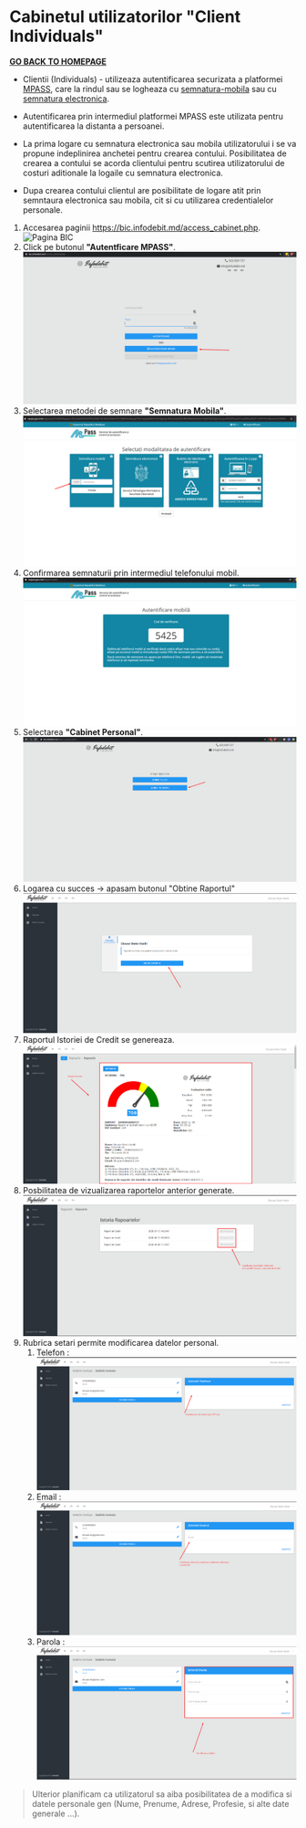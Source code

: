 # Cabinetul utilizatorilor "Client Individuals"

**[GO BACK TO HOMEPAGE](../README.md)**

- Clientii (Individuals) - utilizeaza autentificarea securizata a platformei [MPASS](https://mpass.gov.md/), care la rindul sau se logheaza cu [semnatura-mobila][1] sau cu [semnatura electronica][2].

- Autentificarea prin intermediul platformei MPASS este utilizata pentru autentificarea la distanta a persoanei.
- La prima logare cu semnatura electronica sau mobila utilizatorului i se va propune indeplinirea anchetei pentru crearea contului. Posibilitatea de crearea a contului se acorda clientului pentru scutirea utilizatorului de costuri aditionale la logaile cu semnatura electronica.
- Dupa crearea contului clientul are posibilitate de logare atit prin semntaura electronica sau mobila, cit si cu utilizarea credentialelor personale.


1. Accesarea paginii <https://bic.infodebit.md/access_cabinet.php>. ![Pagina BIC](\../img/bic_client.png)
2. Click pe butonul **"Autentficare MPASS"**. ![Butonul Autentificare MPASS](/img/auth_mpass.png)
3. Selectarea metodei de semnare **"Semnatura Mobila"**. ![Semnatura Mobila](../img/s_mobila_tel.png)
4. Confirmarea semnaturii prin intermediul telefonului mobil. !["Semnarea"](/img/s_mob_semn.png) 
5. Selectarea **"Cabinet Personal"**. ![SelectCabinetPersonal](../img/select_personal.png)
6. Logarea cu succes -> apasam butonul "Obtine Raportul" ![getReport](/img/cp_getReport.png)
7. Raportul Istoriei de Credit se genereaza. ![viewReport](/img/cp_viewReport.png)
8. Posbilitatea de vizualizarea raportelor anterior generate. ![viewHistory](/img/cp_historyReport.png)
9. Rubrica setari permite modificarea datelor personal.
   1.  Telefon : ![changePhone](../img/cp_modPhone.png)
   2.  Email : ![changeEmail](../img/cp_modEmail.png)
   3.  Parola : ![changePassword](../img/cp_modPass.png)


> Ulterior planificam ca utilizatorul sa aiba posibilitatea de a modifica si datele personale gen (Nume, Prenume, Adrese, Profesie, si alte date generale ...).


[1]: <img\s_mobila.png> "semnatura mobila"
[2]: <img\s_electronica.png> "semnatura electronica"
